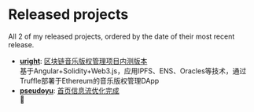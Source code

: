 # Released projects

All <!-- release_count starts -->2<!-- release_count ends --> of my released projects, ordered by the date of their most recent release.

<!-- recent_releases starts -->
* **[uright](https://github.com/pseudoyu/uright)**: [区块链音乐版权管理项目内测版本](https://github.com/pseudoyu/uright/releases/tag/v0.0.1)
<br>基于Angular+Solidity+Web3.js，应用IPFS、ENS、Oracles等技术，通过Truffle部署于Ethereum的音乐版权管理DApp
* **[pseudoyu](https://github.com/pseudoyu/pseudoyu)**: [首页信息流优化完成](https://github.com/pseudoyu/pseudoyu/releases/tag/v1.0.0)
<br>🐙
<!-- recent_releases ends -->
